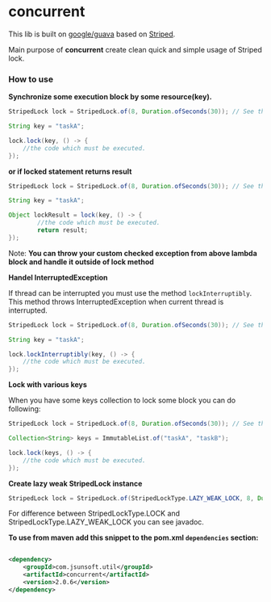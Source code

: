 # concurrent

This lib is built on [google/guava](https://github.com/google/guava) based on [Striped](https://google.github.io/guava/releases/snapshot/api/docs/com/google/common/util/concurrent/Striped.html).

Main purpose of **concurrent** create clean quick and simple usage of Striped lock.

### How to use

**Synchronize some execution block by some resource(key).**


```java
StripedLock lock = StripedLock.of(8, Duration.ofSeconds(30)); // See the javadoc to params information

String key = "taskA";

lock.lock(key, () -> {
    //the code which must be executed.
});
```

**or if locked statement returns result**

```java
StripedLock lock = StripedLock.of(8, Duration.ofSeconds(30)); // See the javadoc to params information

String key = "taskA";

Object lockResult = lock(key, () -> {
        //the code which must be executed.
        return result;
});
```

Note: **You can throw your custom checked exception from above lambda block and handle it outside of lock method**

**Handel InterruptedException**

If thread can be interrupted you must use the method `lockInterruptibly`. 
This method throws InterruptedException when current thread is interrupted.

```java
StripedLock lock = StripedLock.of(8, Duration.ofSeconds(30)); // See the javadoc to params information

String key = "taskA";

lock.lockInterruptibly(key, () -> {
    //the code which must be executed.
});
```

**Lock with various keys**

When you have some keys collection to lock some block you can do following:

```java
StripedLock lock = StripedLock.of(8, Duration.ofSeconds(30)); // See the javadoc to params information

Collection<String> keys = ImmutableList.of("taskA", "taskB");

lock.lock(keys, () -> {
    //the code which must be executed.
});
```

**Create lazy weak StripedLock instance**

```java
StripedLock lock = StripedLock.of(StripedLockType.LAZY_WEAK_LOCK, 8, Duration.ofSeconds(30)); // See the javadoc to params information
```

For difference between StripedLockType.LOCK and StripedLockType.LAZY_WEAK_LOCK you can see javadoc.

**To use from maven add this snippet to the pom.xml `dependencies` section:**

```xml

<dependency>
    <groupId>com.jsunsoft.util</groupId>
    <artifactId>concurrent</artifactId>
    <version>2.0.6</version>
</dependency>
```
